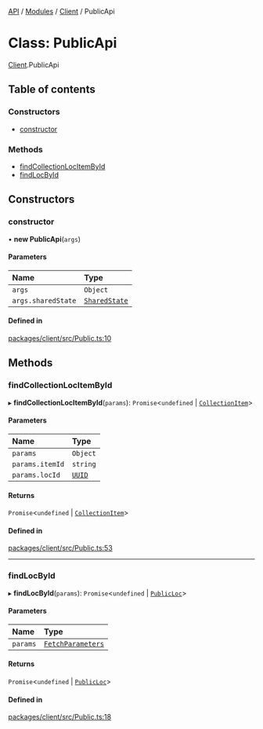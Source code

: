 [API](../API.md) / [Modules](../modules.md) / [Client](../modules/Client.md) / PublicApi

# Class: PublicApi

[Client](../modules/Client.md).PublicApi

## Table of contents

### Constructors

- [constructor](Client.PublicApi.md#constructor)

### Methods

- [findCollectionLocItemById](Client.PublicApi.md#findcollectionlocitembyid)
- [findLocById](Client.PublicApi.md#findlocbyid)

## Constructors

### constructor

• **new PublicApi**(`args`)

#### Parameters

| Name | Type |
| :------ | :------ |
| `args` | `Object` |
| `args.sharedState` | [`SharedState`](../interfaces/Client.SharedState.md) |

#### Defined in

[packages/client/src/Public.ts:10](https://github.com/logion-network/logion-api/blob/main/packages/client/src/Public.ts#L10)

## Methods

### findCollectionLocItemById

▸ **findCollectionLocItemById**(`params`): `Promise`<`undefined` \| [`CollectionItem`](Client.CollectionItem.md)\>

#### Parameters

| Name | Type |
| :------ | :------ |
| `params` | `Object` |
| `params.itemId` | `string` |
| `params.locId` | [`UUID`](Node_API.UUID.md) |

#### Returns

`Promise`<`undefined` \| [`CollectionItem`](Client.CollectionItem.md)\>

#### Defined in

[packages/client/src/Public.ts:53](https://github.com/logion-network/logion-api/blob/main/packages/client/src/Public.ts#L53)

___

### findLocById

▸ **findLocById**(`params`): `Promise`<`undefined` \| [`PublicLoc`](Client.PublicLoc.md)\>

#### Parameters

| Name | Type |
| :------ | :------ |
| `params` | [`FetchParameters`](../interfaces/Client.FetchParameters.md) |

#### Returns

`Promise`<`undefined` \| [`PublicLoc`](Client.PublicLoc.md)\>

#### Defined in

[packages/client/src/Public.ts:18](https://github.com/logion-network/logion-api/blob/main/packages/client/src/Public.ts#L18)
